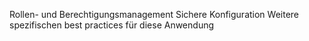Rollen- und Berechtigungsmanagement
Sichere Konfiguration
Weitere spezifischen best practices für diese Anwendung 